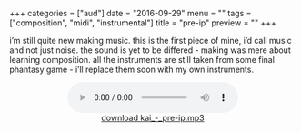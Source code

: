 +++
categories = ["aud"]
date = "2016-09-29"
menu = ""
tags = ["composition", "midi", "instrumental"]
title = "pre-ip"
preview = ""
+++

i’m still quite new making music. this is the first piece of mine, i’d call music and not just noise. the sound is yet to be differed - making was mere about learning composition. all the instruments are still taken from some final phantasy game - i’ll replace them soon with my own instruments.
<div>
<div style="text-align: center;">

<audio controls id="audiocontrol">
  <source src="kai_-_pre-ip.ogg" type="audio/ogg">
  <source src="kai_-_pre-ip.mp3" type="audio/mpeg">
your browser does not support the audio element.
</audio>
<br/>
<a href="kai_-_pre-ip.mp3" download>download kai_-_pre-ip.mp3</a>
</div>
</div>
